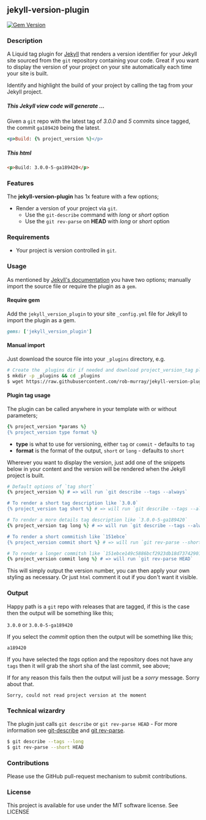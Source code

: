 ## jekyll-version-plugin

[![Gem Version](https://badge.fury.io/rb/jekyll_version_plugin.svg)](http://badge.fury.io/rb/jekyll_version_plugin)

### Description

A Liquid tag plugin for [Jekyll](http://jekyllrb.com/) that renders a version identifier for your Jekyll site sourced from the `git` repository containing your code. Great if you want to display the version of your project on your site automatically each time your site is built.

Identify and highlight the build of your project by calling the tag from your Jekyll project.

##### This Jekyll view code will generate ...

Given a `git` repo with the latest tag of *3.0.0* and *5* commits since tagged, the commit `ga189420` being the latest.

```ruby
<p>Build: {% project_version %}</p>
```

##### This html

```html
<p>Build: 3.0.0-5-ga189420</p>
```


### Features

The **jekyll-version-plugin** has 1x feature with a few options;

* Render a version of your project via `git`.
  * Use the `git-describe` command with *long* or *short* option
  * Use the `git rev-parse` on **HEAD** with *long* or *short* option


### Requirements

* Your project is version controlled in `git`.


### Usage

As mentioned by [Jekyll's documentation](http://jekyllrb.com/docs/plugins/#installing-a-plugin) you have two options; manually import the source file or require the plugin as a `gem`.


#### Require gem

Add the `jekyll_version_plugin` to your site `_config.yml` file for Jekyll to import the plugin as a gem.

```ruby
gems: ['jekyll_version_plugin']
```


#### Manual import

Just download the source file into your `_plugins` directory, e.g.

```bash
# Create the _plugins dir if needed and download project_version_tag plugin
$ mkdir -p _plugins && cd _plugins
$ wget https://raw.githubusercontent.com/rob-murray/jekyll-version-plugin/master/lib/jekyll_version_plugin.rb
```


#### Plugin tag usage

The plugin can be called anywhere in your template with or without parameters;

```ruby
{% project_version *params %}
{% project_version type format %}
```

* **type** is what to use for versioning, either `tag` or `commit` - defaults to `tag`
* **format** is the format of the output, `short` or `long` - defaults to `short`

Wherever you want to display the version, just add one of the snippets below in your content and the version will be rendered when the Jekyll project is built.


```ruby
# Default options of `tag short`
{% project_version %} # => will run `git describe --tags --always`

# To render a short tag description like `3.0.0`
{% project_version tag short %} # => will run `git describe --tags --always`

# To render a more details tag description like `3.0.0-5-ga189420`
{% project_version tag long %} # => will run `git describe --tags --always --long`

# To render a short commitish like `151ebce`
{% project_version commit short %} # => will run `git rev-parse --short HEAD`

# To render a longer commitsh like `151ebce149c5886bcf2923db18d73742901eb976`
{% project_version commit long %} # => will run `git rev-parse HEAD`
```

This will simply output the version number, you can then apply your own styling as necessary. Or just `html` comment it out if you don't want it visible.


### Output

Happy path is a `git` repo with releases that are tagged, if this is the case then the output will be something like this;

`3.0.0` or `3.0.0-5-ga189420`

If you select the *commit* option then the output will be something like this;

`a189420`

If you have selected the *tags* option and the repository does not have any `tags` then it will grab the short sha of the last commit, see above;

If for any reason this fails then the output will just be a *sorry* message. Sorry about that.

`Sorry, could not read project version at the moment`


### Technical wizardry

The plugin just calls `git describe` or `git rev-parse HEAD` - For more information see [git-describe](http://git-scm.com/docs/git-describe) and [git rev-parse](https://git-scm.com/docs/git-rev-parse).

```bash
$ git describe --tags --long
$ git rev-parse --short HEAD
```


### Contributions

Please use the GitHub pull-request mechanism to submit contributions.


### License

This project is available for use under the MIT software license.
See LICENSE
